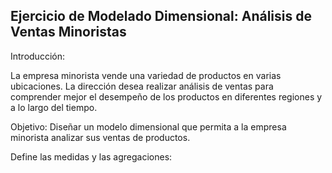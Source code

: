  
## Ejercicio de Modelado Dimensional: Análisis de Ventas Minoristas

Introducción:

La empresa minorista vende una variedad de productos en varias ubicaciones. La dirección desea realizar análisis de ventas para comprender mejor el desempeño de los productos en diferentes regiones y a lo largo del tiempo.

Objetivo: Diseñar un modelo dimensional que permita a la empresa minorista analizar sus ventas de productos.


Define las medidas y las agregaciones:
